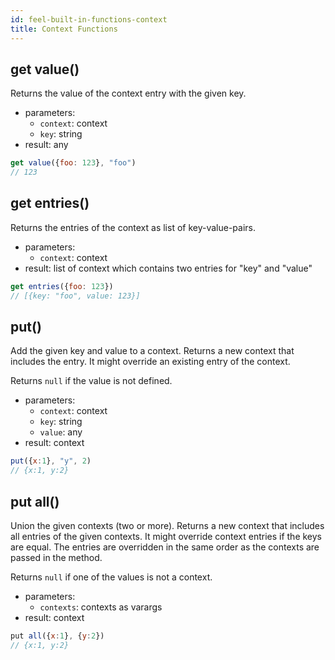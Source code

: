 ```yaml
---
id: feel-built-in-functions-context
title: Context Functions
---
```


## get value()

Returns the value of the context entry with the given key.

* parameters:
  * `context`: context
  * `key`: string
* result: any

```js
get value({foo: 123}, "foo") 
// 123
```

## get entries()

Returns the entries of the context as list of key-value-pairs.

* parameters:
  * `context`: context
* result: list of context which contains two entries for "key" and "value"

```js
get entries({foo: 123})
// [{key: "foo", value: 123}]
```

## put()

Add the given key and value to a context. Returns a new context that includes the entry. It might override an existing entry of the context.  

Returns `null` if the value is not defined.

* parameters:
  * `context`: context
  * `key`: string
  * `value`: any
* result: context  

```js
put({x:1}, "y", 2)
// {x:1, y:2}
```

## put all()

Union the given contexts (two or more). Returns a new context that includes all entries of the given contexts. It might override context entries if the keys are equal. The entries are overridden in the same order as the contexts are passed in the method.    

Returns `null` if one of the values is not a context.

* parameters:
  * `contexts`: contexts as varargs
* result: context  

```js
put all({x:1}, {y:2})
// {x:1, y:2}
```
